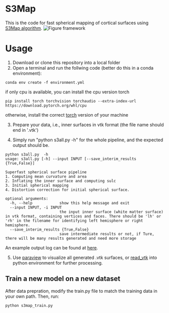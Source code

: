 # S3Map
This is the code for fast spherical mapping of cortical surfaces using [S3Map algorithm](https://link.springer.com/chapter/10.1007/978-3-031-16446-0_16).
![Figure framework](https://github.com/BRAIN-Lab-UNC/S3Map/blob/main/examples/example_log)

# Usage
1. Download or clone this repository into a local folder
2. Open a terminal and run the follwing code (better do this in a conda environment):
```
conda env create -f environment.yml
```
if only cpu is available, you can install the cpu version torch
```
pip install torch torchvision torchaudio --extra-index-url https://download.pytorch.org/whl/cpu
```
otherwise, install the correct [torch](https://pytorch.org/get-started/locally/) version of your machine

3. Prepare your data, i.e., inner surfaces in vtk format (the file name should end in '.vtk')

4. Simply run "python s3all.py  -h" for the whole pipeline, and the expected output should be.
```
python s3all.py  -h
usage: s3all.py [-h] --input INPUT [--save_interim_results {True,False}]

Superfast spherical surface pipeline 
1. Computing mean curvature and area 
2. Inflating the inner surface and computing sulc 
3. Initial spherical mapping 
4. Distortion correction for initial spherical surface.

optional arguments:
  -h, --help            show this help message and exit
  --input INPUT, -i INPUT
                        the input inner surface (white matter surface) in vtk format, containing vertices and faces. There should be 'lh' or 'rh' in the filename for identifying left hemisphere or right hemisphere.
  --save_interim_results {True,False}
                        save intermediate results or not, if Ture, there will be many results generated and need more storage

```
An example output log can be found at [here](https://github.com/BRAIN-Lab-UNC/S3Map/blob/main/examples/example_log).

5. Use [paraview](https://www.paraview.org/) to visualize all generated .vtk surfaces, or [read_vtk](https://github.com/zhaofenqiang/S3Map/blob/a96c103f66db443ba52cdafee28af798a527fc54/sphericalunet/utils/vtk.py#L26) into python environment for further processing.

## Train a new model on a new dataset
After data prepration, modify the train.py file to match the training data in your own path. Then, run:
```
python s3map_train.py
```



